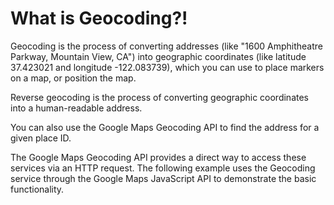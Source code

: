 <h1>What is Geocoding?!</h1>

<p>Geocoding is the process of converting addresses (like "1600 Amphitheatre Parkway, Mountain View, CA") into geographic coordinates (like latitude 37.423021 and longitude -122.083739), which you can use to place markers on a map, or position the map.</p>

<p>Reverse geocoding is the process of converting geographic coordinates into a human-readable address.</p>

<p>You can also use the Google Maps Geocoding API to find the address for a given place ID.</p>

<p>The Google Maps Geocoding API provides a direct way to access these services via an HTTP request. The following example uses the Geocoding service through the Google Maps JavaScript API to demonstrate the basic functionality.</p>